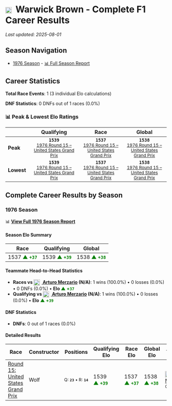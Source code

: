 # <img src="https://upload.wikimedia.org/wikipedia/commons/8/88/Flag_of_Australia_%28converted%29.svg" alt="Australia" width="20" height="auto" style="vertical-align: middle; margin-right: 5px;" onerror="this.outerHTML='🇦🇺'; this.style.marginRight='5px';"/> Warwick Brown - Complete F1 Career Results

*Last updated: 2025-08-01*

## Season Navigation

- [1976 Season](#1976-season) - [📊 Full Season Report](../seasons/1976-season-report)

## Career Statistics

**Total Race Events**: 1 (3 individual Elo calculations)

**DNF Statistics**: 0 DNFs out of 1 races (0.0%)

### 📊 Peak & Lowest Elo Ratings

| &nbsp; | Qualifying | Race | Global |
|-------|------------|------|--------|
| **Peak** | <center>**`1539`**<br/><small>[1976 Round 15 – United States Grand Prix](../seasons/1976-season-report#round-15-united-states-grand-prix)</small></center> | <center>**`1537`**<br/><small>[1976 Round 15 – United States Grand Prix](../seasons/1976-season-report#round-15-united-states-grand-prix)</small></center> | <center>**`1538`**<br/><small>[1976 Round 15 – United States Grand Prix](../seasons/1976-season-report#round-15-united-states-grand-prix)</small></center> |
| **Lowest** | <center>**`1539`**<br/><small>[1976 Round 15 – United States Grand Prix](../seasons/1976-season-report#round-15-united-states-grand-prix)</small></center> | <center>**`1537`**<br/><small>[1976 Round 15 – United States Grand Prix](../seasons/1976-season-report#round-15-united-states-grand-prix)</small></center> | <center>**`1538`**<br/><small>[1976 Round 15 – United States Grand Prix](../seasons/1976-season-report#round-15-united-states-grand-prix)</small></center> |


## Complete Career Results by Season

### 1976 Season

📊 **[View Full 1976 Season Report](../seasons/1976-season-report)**

#### Season Elo Summary

| Race | Qualifying | Global |
|------|------------|--------|
| 1537 **<span style="color: green;">▲&nbsp;`+37`</span>** | 1539 **<span style="color: green;">▲&nbsp;`+39`</span>** | 1538 **<span style="color: green;">▲&nbsp;`+38`</span>** |

#### Teammate Head-to-Head Statistics

- **Races vs [<img src="https://upload.wikimedia.org/wikipedia/commons/0/03/Flag_of_Italy.svg" alt="Italy" width="20" height="auto" style="vertical-align: middle; margin-right: 5px;" onerror="this.outerHTML='🇮🇹'; this.style.marginRight='5px';"/> Arturo Merzario](arturo-merzario) (N/A)**: 1 wins (100.0%) • 0 losses (0.0%) • 0 DNFs (0.0%) • **Elo <span style="color: green;">▲&nbsp;+`37`</span>**
- **Qualifying vs [<img src="https://upload.wikimedia.org/wikipedia/commons/0/03/Flag_of_Italy.svg" alt="Italy" width="20" height="auto" style="vertical-align: middle; margin-right: 5px;" onerror="this.outerHTML='🇮🇹'; this.style.marginRight='5px';"/> Arturo Merzario](arturo-merzario) (N/A)**: 1 wins (100.0%) • 0 losses (0.0%) • **Elo <span style="color: green;">▲&nbsp;+`39`</span>**

#### DNF Statistics

- **DNFs**: 0 out of 1 races (0.0%)

#### Detailed Results

| Race | Constructor | Positions | Qualifying Elo | Race Elo | Global Elo | Teammate |
|------|-------------|-----------|----------------|----------|------------|----------|
| [Round 15: United States Grand Prix](../seasons/1976-season-report#round-15-united-states-grand-prix) | Wolf | <small>Q:&nbsp;**`23`**&nbsp;•&nbsp;R:&nbsp;**`14`**</small> | 1539 **<span style="color: green;">▲&nbsp;`+39`</span>** | 1537 **<span style="color: green;">▲&nbsp;`+37`</span>** | 1538 **<span style="color: green;">▲&nbsp;`+38`</span>** | [<img src="https://upload.wikimedia.org/wikipedia/commons/0/03/Flag_of_Italy.svg" alt="Italy" width="20" height="auto" style="vertical-align: middle; margin-right: 5px;" onerror="this.outerHTML='🇮🇹'; this.style.marginRight='5px';"/> Arturo Merzario](arturo-merzario)<br/><small>Q:&nbsp;**`N/A`**&nbsp;•&nbsp;R:&nbsp;**`N/A`**</small> |

